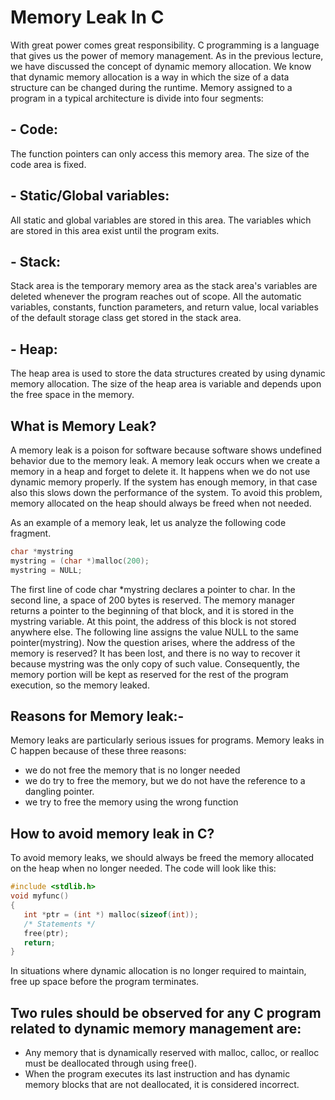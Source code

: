 # Memory Leak In C

With great power comes great responsibility. C programming is a language that gives us the power of memory management. As in the previous lecture, we have discussed the concept of dynamic memory allocation. We know that dynamic memory allocation is a way in which the size of a data structure can be changed during the runtime. Memory assigned to a program in a typical architecture is divide into four segments:

## - Code: 
The function pointers can only access this memory area. The size of the code area is fixed.
## - Static/Global variables:
 All static and global variables are stored in this area. The variables which are stored in this area exist until the program exits.
## - Stack:
 Stack area is the temporary memory area as the stack area's variables are deleted whenever the program reaches out of scope. All the automatic variables, constants, function parameters, and return value, local variables of the default storage class get stored in the stack area.
## - Heap:
 The heap area is used to store the data structures created by using dynamic memory allocation. The size of the heap area is variable and depends upon the free space in the memory.
## What is Memory Leak?
A memory leak is a poison for software because software shows undefined behavior due to the memory leak. A memory leak occurs when we create a memory in a heap and forget to delete it. It happens when we do not use dynamic memory properly. If the system has enough memory, in that case also this slows down the performance of the system. To avoid this problem, memory allocated on the heap should always be freed when not needed.

As an example of a memory leak, let us analyze the following code fragment.
``` c
char *mystring
mystring = (char *)malloc(200);
mystring = NULL;
```

The first line of code char *mystring declares a pointer to char. In the second line, a space of 200 bytes is reserved. The memory manager returns a pointer to the beginning of that block, and it is stored in the mystring variable. At this point, the address of this block is not stored anywhere else. The following line assigns the value NULL to the same pointer(mystring). Now the question arises, where the address of the memory is reserved? It has been lost, and there is no way to recover it because mystring was the only copy of such value. Consequently, the memory portion will be kept as reserved for the rest of the program execution, so the memory leaked.

## Reasons for Memory leak:-
Memory leaks are particularly serious issues for programs. Memory leaks in C happen because of these three reasons:

- we do not free the memory that is no longer needed
- we do try to free the memory, but we do not have the reference to a dangling pointer.
- we try to free the memory using the wrong function
## How to avoid memory leak in C?
To avoid memory leaks, we should always be freed the memory allocated on the heap when no longer needed. The code will look like this:
``` c
#include <stdlib.h>
void myfunc() 
{ 
   int *ptr = (int *) malloc(sizeof(int)); 
   /* Statements */
   free(ptr); 
   return; 
}
```

In situations where dynamic allocation is no longer required to maintain, free up space before the program terminates.

## Two rules should be observed for any C program related to dynamic memory management are:

- Any memory that is dynamically reserved with malloc, calloc, or realloc must be deallocated through using free().
- When the program executes its last instruction and has dynamic memory blocks that are not deallocated, it is considered incorrect.
 
